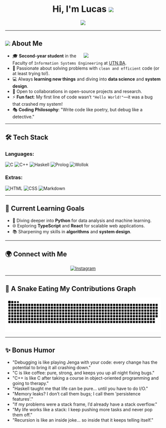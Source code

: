 <h1 align="center">Hi, I'm Lucas <img src="https://media.giphy.com/media/hvRJCLFzcasrR4ia7z/giphy.gif" width="35"></h1>

<p align="center">
  <a href="https://github.com/DenverCoder1/readme-typing-svg"><img src="https://readme-typing-svg.herokuapp.com?font=Time+New+Roman&color=cyan&size=25&center=true&vCenter=true&width=600&height=100&lines=Systems+Engineering+Student;Active+Learner+%2F+Researcher;Learning+new+things+everyday;Open+Source+Contributor;Lover+of+Clean+and+Efficient+Code"></a>
</p>

---

## <picture><img src="https://github.com/7oSkaaa/7oSkaaa/blob/main/Images/about_me.gif?raw=true" width="50px"></picture> About Me

<picture> <img align="right" src="https://github.com/7oSkaaa/7oSkaaa/blob/main/Images/Right_Side.gif?raw=true" width="250px"></picture>

- 🎓 **Second-year student** in the Faculty of `Information Systems Engineering` at [UTN.BA](https://aulasvirtuales.frba.utn.edu.ar/).
- 🤖 Passionate about solving problems with `clean and efficient` code (or at least trying to!).
- 💻 Always **learning new things** and diving into **data science** and **system design**.
- 🌟 Open to collaborations in open-source projects and research.
- ⚡ **Fun fact**: My first line of code wasn’t `"Hello World!"`—it was a bug that crashed my system!
- 🎭 **Coding Philosophy**: "Write code like poetry, but debug like a detective."

---

## 🛠️ Tech Stack

### **Languages**:
![C](https://img.shields.io/badge/C%20-%232370ED.svg?style=for-the-badge&logo=c&logoColor=white)
![C++](https://img.shields.io/badge/C++%20-%2300599C.svg?style=for-the-badge&logo=c%2B%2B&logoColor=white)
![Haskell](https://img.shields.io/badge/Haskell%20-%2399399C.svg?style=for-the-badge&logo=haskell&logoColor=white)
![Prolog](https://img.shields.io/badge/Prolog%20-%2399390C.svg?style=for-the-badge&logo=c&logoColor=white)
![Wollok](https://img.shields.io/badge/Wollok%20-%9399390C.svg?style=for-the-badge&logo=c&logoColor=white)

### **Extras**:
![HTML](https://img.shields.io/badge/HTML5%20-%23E34F26.svg?style=for-the-badge&logo=html5&logoColor=white)
![CSS](https://img.shields.io/badge/CSS%20-%231572B6.svg?style=for-the-badge&logo=css3&logoColor=white)
![Markdown](https://img.shields.io/badge/Markdown%20-%23000000.svg?style=for-the-badge&logo=markdown&logoColor=white)

---

## 🌱 Current Learning Goals
- 🧠 Diving deeper into **Python** for data analysis and machine learning.
- 🌐 Exploring **TypeScript** and **React** for scalable web applications.
- 📚 Sharpening my skills in **algorithms** and **system design**.

---

## 🌍 Connect with Me
<p align="center">
  <a href="https://www.instagram.com/siles.ldk/" target="_blank">
    <img src="https://img.shields.io/badge/Instagram-%23E4405F.svg?style=for-the-badge&logo=instagram&logoColor=white" alt="Instagram">
  </a>
</p>

---

## 🐍 A Snake Eating My Contributions Graph
<p align="center">
  <img src="https://raw.githubusercontent.com/Elanza-48/Elanza-48/main/resources/img/github-contribution-grid-snake.svg" alt="Snake animation" />
</p>

---

## ✨ Bonus Humor

- "Debugging is like playing Jenga with your code: every change has the potential to bring it all crashing down."
- "C is like coffee: pure, strong, and keeps you up all night fixing bugs."
- "C++ is like C after taking a course in object-oriented programming and going to therapy."
- "Haskell taught me that life can be pure… until you have to do I/O."
- "Memory leaks? I don’t call them bugs; I call them 'persistence features'."
- "If my problems were a stack frame, I’d already have a stack overflow."
- "My life works like a stack: I keep pushing more tasks and never pop them off."
- "Recursion is like an inside joke… so inside that it keeps telling itself."
